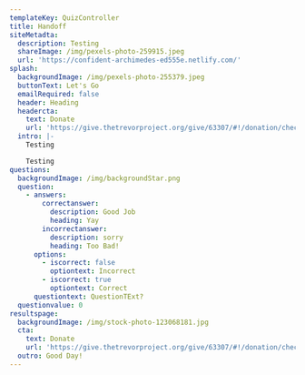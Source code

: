 ```yaml
---
templateKey: QuizController
title: Handoff
siteMetadta:
  description: Testing
  shareImage: /img/pexels-photo-259915.jpeg
  url: 'https://confident-archimedes-ed555e.netlify.com/'
splash:
  backgroundImage: /img/pexels-photo-255379.jpeg
  buttonText: Let's Go
  emailRequired: false
  header: Heading
  headercta:
    text: Donate
    url: 'https://give.thetrevorproject.org/give/63307/#!/donation/checkout'
  intro: |-
    Testing

    Testing
questions:
  backgroundImage: /img/backgroundStar.png
  question:
    - answers:
        correctanswer:
          description: Good Job
          heading: Yay
        incorrectanswer:
          description: sorry
          heading: Too Bad!
      options:
        - iscorrect: false
          optiontext: Incorrect
        - iscorrect: true
          optiontext: Correct
      questiontext: QuestionTExt?
  questionvalue: 0
resultspage:
  backgroundImage: /img/stock-photo-123068181.jpg
  cta:
    text: Donate
    url: 'https://give.thetrevorproject.org/give/63307/#!/donation/checkout'
  outro: Good Day!
---
```



